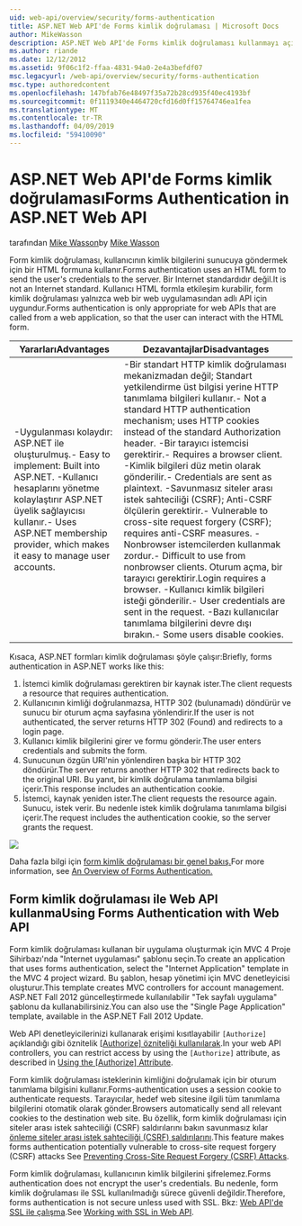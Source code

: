 ```yaml
---
uid: web-api/overview/security/forms-authentication
title: ASP.NET Web API'de Forms kimlik doğrulaması | Microsoft Docs
author: MikeWasson
description: ASP.NET Web API'de Forms kimlik doğrulaması kullanmayı açıklar.
ms.author: riande
ms.date: 12/12/2012
ms.assetid: 9f06c1f2-ffaa-4831-94a0-2e4a3befdf07
msc.legacyurl: /web-api/overview/security/forms-authentication
msc.type: authoredcontent
ms.openlocfilehash: 147bfab76e48497f35a72b28cd935f40ec4193bf
ms.sourcegitcommit: 0f1119340e4464720cfd16d0ff15764746ea1fea
ms.translationtype: MT
ms.contentlocale: tr-TR
ms.lasthandoff: 04/09/2019
ms.locfileid: "59410090"
---
```

# <a name="forms-authentication-in-aspnet-web-api"></a><span data-ttu-id="c163c-103">ASP.NET Web API'de Forms kimlik doğrulaması</span><span class="sxs-lookup"><span data-stu-id="c163c-103">Forms Authentication in ASP.NET Web API</span></span>

<span data-ttu-id="c163c-104">tarafından [Mike Wasson](https://github.com/MikeWasson)</span><span class="sxs-lookup"><span data-stu-id="c163c-104">by [Mike Wasson](https://github.com/MikeWasson)</span></span>

<span data-ttu-id="c163c-105">Form kimlik doğrulaması, kullanıcının kimlik bilgilerini sunucuya göndermek için bir HTML formuna kullanır.</span><span class="sxs-lookup"><span data-stu-id="c163c-105">Forms authentication uses an HTML form to send the user's credentials to the server.</span></span> <span data-ttu-id="c163c-106">Bir Internet standardıdır değil.</span><span class="sxs-lookup"><span data-stu-id="c163c-106">It is not an Internet standard.</span></span> <span data-ttu-id="c163c-107">Kullanıcı HTML formla etkileşim kurabilir, form kimlik doğrulaması yalnızca web bir web uygulamasından adlı API için uygundur.</span><span class="sxs-lookup"><span data-stu-id="c163c-107">Forms authentication is only appropriate for web APIs that are called from a web application, so that the user can interact with the HTML form.</span></span>

| <span data-ttu-id="c163c-108">Yararları</span><span class="sxs-lookup"><span data-stu-id="c163c-108">Advantages</span></span> | <span data-ttu-id="c163c-109">Dezavantajlar</span><span class="sxs-lookup"><span data-stu-id="c163c-109">Disadvantages</span></span> |
| --- | --- |
| <span data-ttu-id="c163c-110">-Uygulanması kolaydır: ASP.NET ile oluşturulmuş.</span><span class="sxs-lookup"><span data-stu-id="c163c-110">- Easy to implement: Built into ASP.NET.</span></span> <span data-ttu-id="c163c-111">-Kullanıcı hesaplarını yönetme kolaylaştırır ASP.NET üyelik sağlayıcısı kullanır.</span><span class="sxs-lookup"><span data-stu-id="c163c-111">- Uses ASP.NET membership provider, which makes it easy to manage user accounts.</span></span> | <span data-ttu-id="c163c-112">-Bir standart HTTP kimlik doğrulaması mekanizmadan değil; Standart yetkilendirme üst bilgisi yerine HTTP tanımlama bilgileri kullanır.</span><span class="sxs-lookup"><span data-stu-id="c163c-112">- Not a standard HTTP authentication mechanism; uses HTTP cookies instead of the standard Authorization header.</span></span> <span data-ttu-id="c163c-113">-Bir tarayıcı istemcisi gerektirir.</span><span class="sxs-lookup"><span data-stu-id="c163c-113">- Requires a browser client.</span></span> <span data-ttu-id="c163c-114">-Kimlik bilgileri düz metin olarak gönderilir.</span><span class="sxs-lookup"><span data-stu-id="c163c-114">- Credentials are sent as plaintext.</span></span> <span data-ttu-id="c163c-115">-Savunmasız siteler arası istek sahteciliği (CSRF); Anti-CSRF ölçülerin gerektirir.</span><span class="sxs-lookup"><span data-stu-id="c163c-115">- Vulnerable to cross-site request forgery (CSRF); requires anti-CSRF measures.</span></span> <span data-ttu-id="c163c-116">-Nonbrowser istemcilerden kullanmak zordur.</span><span class="sxs-lookup"><span data-stu-id="c163c-116">- Difficult to use from nonbrowser clients.</span></span> <span data-ttu-id="c163c-117">Oturum açma, bir tarayıcı gerektirir.</span><span class="sxs-lookup"><span data-stu-id="c163c-117">Login requires a browser.</span></span> <span data-ttu-id="c163c-118">-Kullanıcı kimlik bilgileri isteği gönderilir.</span><span class="sxs-lookup"><span data-stu-id="c163c-118">- User credentials are sent in the request.</span></span> <span data-ttu-id="c163c-119">-Bazı kullanıcılar tanımlama bilgilerini devre dışı bırakın.</span><span class="sxs-lookup"><span data-stu-id="c163c-119">- Some users disable cookies.</span></span> |

<span data-ttu-id="c163c-120">Kısaca, ASP.NET formları kimlik doğrulaması şöyle çalışır:</span><span class="sxs-lookup"><span data-stu-id="c163c-120">Briefly, forms authentication in ASP.NET works like this:</span></span>

1. <span data-ttu-id="c163c-121">İstemci kimlik doğrulaması gerektiren bir kaynak ister.</span><span class="sxs-lookup"><span data-stu-id="c163c-121">The client requests a resource that requires authentication.</span></span>
2. <span data-ttu-id="c163c-122">Kullanıcının kimliği doğrulanmazsa, HTTP 302 (bulunamadı) döndürür ve sunucu bir oturum açma sayfasına yönlendirir.</span><span class="sxs-lookup"><span data-stu-id="c163c-122">If the user is not authenticated, the server returns HTTP 302 (Found) and redirects to a login page.</span></span>
3. <span data-ttu-id="c163c-123">Kullanıcı kimlik bilgilerini girer ve formu gönderir.</span><span class="sxs-lookup"><span data-stu-id="c163c-123">The user enters credentials and submits the form.</span></span>
4. <span data-ttu-id="c163c-124">Sunucunun özgün URI'nin yönlendiren başka bir HTTP 302 döndürür.</span><span class="sxs-lookup"><span data-stu-id="c163c-124">The server returns another HTTP 302 that redirects back to the original URI.</span></span> <span data-ttu-id="c163c-125">Bu yanıt, bir kimlik doğrulama tanımlama bilgisi içerir.</span><span class="sxs-lookup"><span data-stu-id="c163c-125">This response includes an authentication cookie.</span></span>
5. <span data-ttu-id="c163c-126">İstemci, kaynak yeniden ister.</span><span class="sxs-lookup"><span data-stu-id="c163c-126">The client requests the resource again.</span></span> <span data-ttu-id="c163c-127">Sunucu, istek verir. Bu nedenle istek kimlik doğrulama tanımlama bilgisi içerir.</span><span class="sxs-lookup"><span data-stu-id="c163c-127">The request includes the authentication cookie, so the server grants the request.</span></span>

![](forms-authentication/_static/image1.png)

<span data-ttu-id="c163c-128">Daha fazla bilgi için [form kimlik doğrulaması bir genel bakış.](../../../web-forms/overview/older-versions-security/introduction/an-overview-of-forms-authentication-cs.md)</span><span class="sxs-lookup"><span data-stu-id="c163c-128">For more information, see [An Overview of Forms Authentication.](../../../web-forms/overview/older-versions-security/introduction/an-overview-of-forms-authentication-cs.md)</span></span>

## <a name="using-forms-authentication-with-web-api"></a><span data-ttu-id="c163c-129">Form kimlik doğrulaması ile Web API kullanma</span><span class="sxs-lookup"><span data-stu-id="c163c-129">Using Forms Authentication with Web API</span></span>

<span data-ttu-id="c163c-130">Form kimlik doğrulaması kullanan bir uygulama oluşturmak için MVC 4 Proje Sihirbazı'nda "Internet uygulaması" şablonu seçin.</span><span class="sxs-lookup"><span data-stu-id="c163c-130">To create an application that uses forms authentication, select the "Internet Application" template in the MVC 4 project wizard.</span></span> <span data-ttu-id="c163c-131">Bu şablon, hesap yönetimi için MVC denetleyicisi oluşturur.</span><span class="sxs-lookup"><span data-stu-id="c163c-131">This template creates MVC controllers for account management.</span></span> <span data-ttu-id="c163c-132">ASP.NET Fall 2012 güncelleştirmede kullanılabilir "Tek sayfalı uygulama" şablonu da kullanabilirsiniz.</span><span class="sxs-lookup"><span data-stu-id="c163c-132">You can also use the "Single Page Application" template, available in the ASP.NET Fall 2012 Update.</span></span>

<span data-ttu-id="c163c-133">Web API denetleyicilerinizi kullanarak erişimi kısıtlayabilir `[Authorize]` açıklandığı gibi öznitelik [[Authorize] özniteliği kullanılarak](authentication-and-authorization-in-aspnet-web-api.md#auth3).</span><span class="sxs-lookup"><span data-stu-id="c163c-133">In your web API controllers, you can restrict access by using the `[Authorize]` attribute, as described in [Using the [Authorize] Attribute](authentication-and-authorization-in-aspnet-web-api.md#auth3).</span></span>

<span data-ttu-id="c163c-134">Form kimlik doğrulaması isteklerinin kimliğini doğrulamak için bir oturum tanımlama bilgisini kullanır.</span><span class="sxs-lookup"><span data-stu-id="c163c-134">Forms-authentication uses a session cookie to authenticate requests.</span></span> <span data-ttu-id="c163c-135">Tarayıcılar, hedef web sitesine ilgili tüm tanımlama bilgilerini otomatik olarak gönder.</span><span class="sxs-lookup"><span data-stu-id="c163c-135">Browsers automatically send all relevant cookies to the destination web site.</span></span> <span data-ttu-id="c163c-136">Bu özellik, form kimlik doğrulaması için siteler arası istek sahteciliği (CSRF) saldırılarını bakın savunmasız kılar [önleme siteler arası istek sahteciliği (CSRF) saldırılarını](preventing-cross-site-request-forgery-csrf-attacks.md).</span><span class="sxs-lookup"><span data-stu-id="c163c-136">This feature makes forms authentication potentially vulnerable to cross-site request forgery (CSRF) attacks See [Preventing Cross-Site Request Forgery (CSRF) Attacks](preventing-cross-site-request-forgery-csrf-attacks.md).</span></span>

<span data-ttu-id="c163c-137">Form kimlik doğrulaması, kullanıcının kimlik bilgilerini şifrelemez.</span><span class="sxs-lookup"><span data-stu-id="c163c-137">Forms authentication does not encrypt the user's credentials.</span></span> <span data-ttu-id="c163c-138">Bu nedenle, form kimlik doğrulaması ile SSL kullanılmadığı sürece güvenli değildir.</span><span class="sxs-lookup"><span data-stu-id="c163c-138">Therefore, forms authentication is not secure unless used with SSL.</span></span> <span data-ttu-id="c163c-139">Bkz: [Web API'de SSL ile çalışma](working-with-ssl-in-web-api.md).</span><span class="sxs-lookup"><span data-stu-id="c163c-139">See [Working with SSL in Web API](working-with-ssl-in-web-api.md).</span></span>
